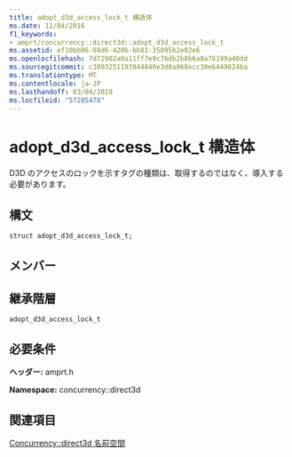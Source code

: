 ```yaml
---
title: adopt_d3d_access_lock_t 構造体
ms.date: 11/04/2016
f1_keywords:
- amprt/concurrency::direct3d::adopt_d3d_access_lock_t
ms.assetid: ef10bb06-88d6-420b-bb81-35895b2e02e6
ms.openlocfilehash: 7d72902a0a11ff7e9c76db2b8b6a8a76199a40dd
ms.sourcegitcommit: c3093251193944840e3d0a068ecc30e6449624ba
ms.translationtype: MT
ms.contentlocale: ja-JP
ms.lasthandoff: 03/04/2019
ms.locfileid: "57285478"
---
```

# <a name="adoptd3daccesslockt-structure"></a>adopt_d3d_access_lock_t 構造体

D3D のアクセスのロックを示すタグの種類は、取得するのではなく、導入する必要があります。

## <a name="syntax"></a>構文

```
struct adopt_d3d_access_lock_t;
```

## <a name="members"></a>メンバー

## <a name="inheritance-hierarchy"></a>継承階層

`adopt_d3d_access_lock_t`

## <a name="requirements"></a>必要条件

**ヘッダー:** amprt.h

**Namespace:** concurrency::direct3d

## <a name="see-also"></a>関連項目

[Concurrency::direct3d 名前空間](concurrency-direct3d-namespace.md)
